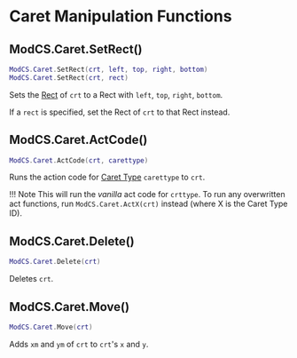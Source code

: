 # Caret Manipulation Functions

## ModCS.Caret.SetRect()

```lua
ModCS.Caret.SetRect(crt, left, top, right, bottom)
ModCS.Caret.SetRect(crt, rect)
```

Sets the [Rect](/api/drawing/rect/) of `crt` to a Rect with `left`, `top`, `right`, `bottom`.

If a `rect` is specified, set the Rect of `crt` to that Rect instead.

## ModCS.Caret.ActCode()

```lua
ModCS.Caret.ActCode(crt, carettype)
```

Runs the action code for [Caret Type](/api/objects/caret/id/) `carettype` to `crt`.

!!! Note
	This will run the *vanilla* act code for `crttype`. To run any overwritten act functions, run `ModCS.Caret.ActX(crt)` instead (where X is the Caret Type ID). 

## ModCS.Caret.Delete()

```lua
ModCS.Caret.Delete(crt)
```

Deletes `crt`.

## ModCS.Caret.Move()

```lua
ModCS.Caret.Move(crt)
```

Adds `xm` and `ym` of `crt` to `crt`'s `x` and `y`. 
